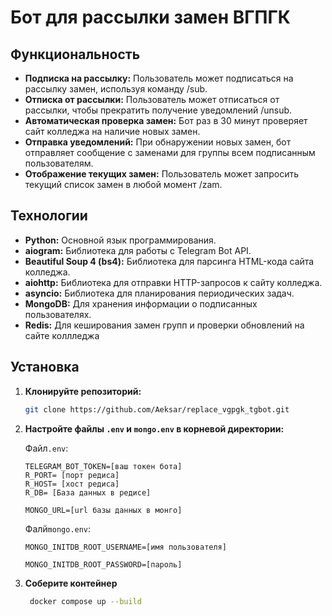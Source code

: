 # Бот для рассылки замен ВГПГК

## Функциональность

*   **Подписка на рассылку:** Пользователь может подписаться на рассылку замен, используя команду /sub.
*   **Отписка от рассылки:** Пользователь может отписаться от рассылки, чтобы прекратить получение уведомлений /unsub.
*   **Автоматическая проверка замен:** Бот раз в 30 минут проверяет сайт колледжа на наличие новых замен.
*   **Отправка уведомлений:** При обнаружении новых замен, бот отправляет сообщение с заменами для группы всем подписанным пользователям.
*   **Отображение текущих замен:** Пользователь может запросить текущий список замен в любой момент /zam.

## Технологии

*   **Python:** Основной язык программирования.
*   **aiogram:** Библиотека для работы с Telegram Bot API.
*   **Beautiful Soup 4 (bs4):** Библиотека для парсинга HTML-кода сайта колледжа.
*   **aiohttp:** Библиотека для отправки HTTP-запросов к сайту колледжа.
*   **asyncio:** Библиотека для планирования периодических задач.
*   **MongoDB:** Для хранения информации о подписанных пользователях.
*   **Redis:** Для кеширования замен групп и проверки обновлений на сайте коллледжа




## Установка



1.  **Клонируйте репозиторий:**

    ```bash
    git clone https://github.com/Aeksar/replace_vgpgk_tgbot.git
    ```

2.  **Настройте файлы `.env` и  `mongo.env` в корневой директории:**

    Файл`.env`:

    ```
    TELEGRAM_BOT_TOKEN=[ваш токен бота]
    R_PORT= [порт редиса]
    R_HOST= [хост редиса]
    R_DB= [База данных в редисе]
    
    MONGO_URL=[url базы данных в монго]
    ```

    Фалй`mongo.env`:

    ```
    MONGO_INITDB_ROOT_USERNAME=[имя пользователя]
    
    MONGO_INITDB_ROOT_PASSWORD=[пароль]
    ```

3. **Соберите контейнер**

   ```bash
    docker compose up --build
    ```
    



